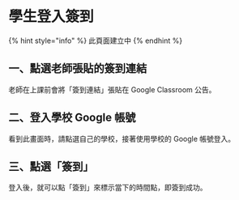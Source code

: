 # 學生登入簽到

{% hint style="info" %}
此頁面建立中
{% endhint %}

## 一、點選老師張貼的簽到連結

老師在上課前會將「簽到連結」張貼在 Google Classroom 公告。

## 二、登入學校 Google 帳號

看到此畫面時，請點選自己的學校，接著使用學校的 Google 帳號登入。

## 三、點選「簽到」
登入後，就可以點「簽到」來標示當下的時間點，即簽到成功。
